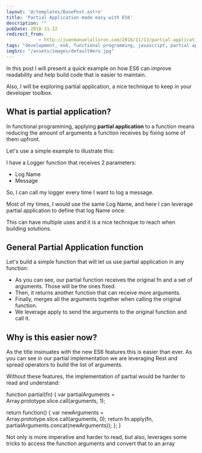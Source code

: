 ```yaml
---
layout: '@/templates/BasePost.astro'
title: 'Partial Application made easy with ES6'
description: ""
pubDate: 2018-11-12
redirect_from: 
            - http://juanmanuelalloron.com/2018/11/13/partial-application-made-easy-with-es6/
tags: "development, es6, functional programming, javascript, partial application"
imgSrc: "/assets/images/defaultHero.jpg"
---
```

In this post I will present a quick example on how ES6 can improve readability and help build code that is easier to maintain.

Also, I will be exploring partial application, a nice technique to keep in your developer toolbox.

## What is partial application?

In functional programming, applying **partial application** to a function means reducing the amount of arguments a function receives by fixing some of them upfront.

Let's use a simple example to illustrate this:

I have a Logger function that receives 2 parameters:

- Log Name
- Message

So, I can call my logger every time I want to log a message.

Most of my times, I would use the same Log Name, and here I can leverage partial application to define that log Name once:

This can have multiple uses and it is a nice technique to reach when building solutions.

## General Partial Application function

Let's build a simple function that will let us use partial application in any function:

- As you can see, our partial function receives the original fn and a set of arguments. Those will be the ones fixed.
- Then, it returns another function that can receive more arguments.
- Finally, merges all the arguments together when calling the original function.
- We leverage apply to send the arguments to the original function and call it.

## Why is this easier now?

As the title insinuates with the new ES6 features this is easier than ever. As you can see in our partial implementation we are leveraging Rest and spread operators to build the list of arguments.

Without these features, the implementation of partial would be harder to read and understand:

function partial(fn) { var partialArguments = Array.prototype.slice.call(arguments, 1);

return function() { var newArguments = Array.prototype.slice.call(arguments, 0); return fn.apply(fn, partialArguments.concat(newArguments)); }; }

Not only is more imperative and harder to read, but also, leverages some tricks to access the function arguments and convert that to an array
